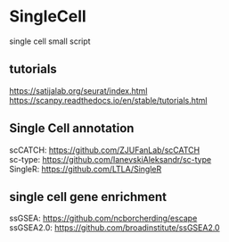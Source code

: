 # SingleCell
single cell small script
## tutorials
https://satijalab.org/seurat/index.html<br>
https://scanpy.readthedocs.io/en/stable/tutorials.html
## Single Cell annotation
scCATCH: https://github.com/ZJUFanLab/scCATCH<br>
sc-type: https://github.com/IanevskiAleksandr/sc-type<br>
SingleR: https://github.com/LTLA/SingleR<br>
## single cell gene enrichment
ssGSEA: https://github.com/ncborcherding/escape<br>
ssGSEA2.0: https://github.com/broadinstitute/ssGSEA2.0
